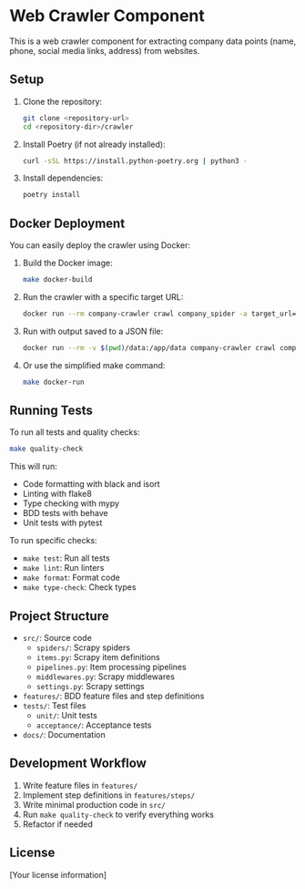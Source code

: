 # Web Crawler Component

This is a web crawler component for extracting company data points (name, phone, social media links, address) from websites.

## Setup

1. Clone the repository:
   ```bash
   git clone <repository-url>
   cd <repository-dir>/crawler
   ```

2. Install Poetry (if not already installed):
   ```bash
   curl -sSL https://install.python-poetry.org | python3 -
   ```

3. Install dependencies:
   ```bash
   poetry install
   ```

## Docker Deployment

You can easily deploy the crawler using Docker:

1. Build the Docker image:
   ```bash
   make docker-build
   ```

2. Run the crawler with a specific target URL:
   ```bash
   docker run --rm company-crawler crawl company_spider -a target_url=https://example.com
   ```

3. Run with output saved to a JSON file:
   ```bash
   docker run --rm -v $(pwd)/data:/app/data company-crawler crawl company_spider -a target_url=https://example.com -o /app/data/results.json
   ```

4. Or use the simplified make command:
   ```bash
   make docker-run
   ```

## Running Tests

To run all tests and quality checks:

```bash
make quality-check
```

This will run:
- Code formatting with black and isort
- Linting with flake8
- Type checking with mypy
- BDD tests with behave
- Unit tests with pytest

To run specific checks:

- `make test`: Run all tests
- `make lint`: Run linters
- `make format`: Format code
- `make type-check`: Check types

## Project Structure

- `src/`: Source code
  - `spiders/`: Scrapy spiders
  - `items.py`: Scrapy item definitions
  - `pipelines.py`: Item processing pipelines
  - `middlewares.py`: Scrapy middlewares
  - `settings.py`: Scrapy settings
- `features/`: BDD feature files and step definitions
- `tests/`: Test files
  - `unit/`: Unit tests
  - `acceptance/`: Acceptance tests
- `docs/`: Documentation

## Development Workflow

1. Write feature files in `features/`
2. Implement step definitions in `features/steps/`
3. Write minimal production code in `src/`
4. Run `make quality-check` to verify everything works
5. Refactor if needed

## License

[Your license information]
